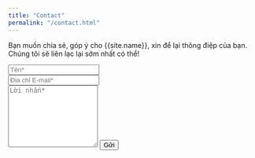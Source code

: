 ```yaml
---
title: "Contact"
permalink: "/contact.html"
---
```


<form action="https://formspree.io/{{site.email}}" method="POST">    
<p class="mb-4">Bạn muốn chia sẻ, góp ý cho {{site.name}}, xin để lại thông điệp của bạn. Chúng tôi sẽ liên lạc lại sớm nhất có thể!</p>
<div class="form-group row">
<div class="col-md-6">
<input class="form-control" type="text" name="name" placeholder="Tên*" required>
</div>
<div class="col-md-6">
<input class="form-control" type="email" name="_replyto" placeholder="Địa chỉ E-mail*" required>
</div>
</div>
<textarea rows="8" class="form-control mb-3" name="message" placeholder="Lời nhắn*" required></textarea>    
<input class="btn btn-success" type="submit" value="Gửi">
</form>